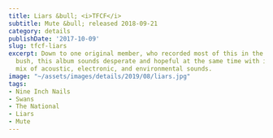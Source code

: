 ```yaml
---
title: Liars &bull; <i>TFCF</i>
subtitle: Mute &bull; released 2018-09-21
category: details
publishDate: '2017-10-09'
slug: tfcf-liars
excerpt: Down to one original member, who recorded most of this in the Australian
  bush, this album sounds desperate and hopeful at the same time with its strange
  mix of acoustic, electronic, and environmental sounds.
image: "~/assets/images/details/2019/08/liars.jpg"
tags:
- Nine Inch Nails
- Swans
- The National
- Liars
- Mute
---
```


